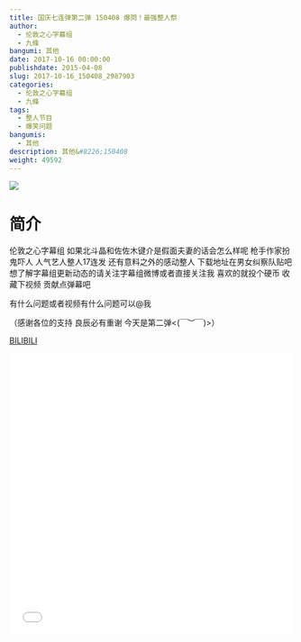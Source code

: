 ```yaml
---
title: 国庆七连弹第二弹 150408 爆問！最强整人祭
author: 
  - 伦敦之心字幕组
  - 九條
bangumi: 其他
date: 2017-10-16 00:00:00
publishdate: 2015-04-08
slug: 2017-10-16_150408_2987903
categories: 
  - 伦敦之心字幕组
  - 九條
tags: 
  - 整人节目
  - 爆笑问题
bangumis: 
  - 其他
description: 其他&#8226;150408
weight: 49592
---
```


![](https://i.imgur.com/XGU9lpp.jpg)

# 简介  
伦敦之心字幕组 如果北斗晶和佐佐木键介是假面夫妻的话会怎么样呢 枪手作家扮鬼吓人 人气艺人整人17连发 还有意料之外的感动整人 下载地址在男女纠察队贴吧 想了解字幕组更新动态的请关注字幕组微博或者直接关注我 喜欢的就投个硬币 收藏下视频 贡献点弹幕吧


有什么问题或者视频有什么问题可以@我


（感谢各位的支持 良辰必有重谢 今天是第二弹&lt;(￣︶￣)&gt;）

  [BILIBILI](https://www.bilibili.com/video/av2987903/)


<div class="vcontainer">  <iframe class='video' src="//www.bilibili.com/blackboard/player.html?aid=2987903" width="100%" height="500" frameborder="0" allowfullscreen="allowfullscreen"></iframe></div>
